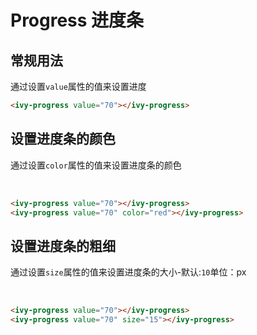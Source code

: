 # Progress 进度条

## 常规用法

通过设置`value`属性的值来设置进度

<ivy-progress value="70"></ivy-progress>

```html
<ivy-progress value="70"></ivy-progress>
```

## 设置进度条的颜色

通过设置`color`属性的值来设置进度条的颜色

<ivy-progress value="70"></ivy-progress>
&nbsp;
<ivy-progress value="70" color="red"></ivy-progress>

```html
<ivy-progress value="70"></ivy-progress>
<ivy-progress value="70" color="red"></ivy-progress>
```

## 设置进度条的粗细

通过设置`size`属性的值来设置进度条的大小-默认:`10`单位：px

<ivy-progress value="70"></ivy-progress>
&nbsp;
<ivy-progress value="70" size="15"></ivy-progress>

```html
<ivy-progress value="70"></ivy-progress>
<ivy-progress value="70" size="15"></ivy-progress>
```

